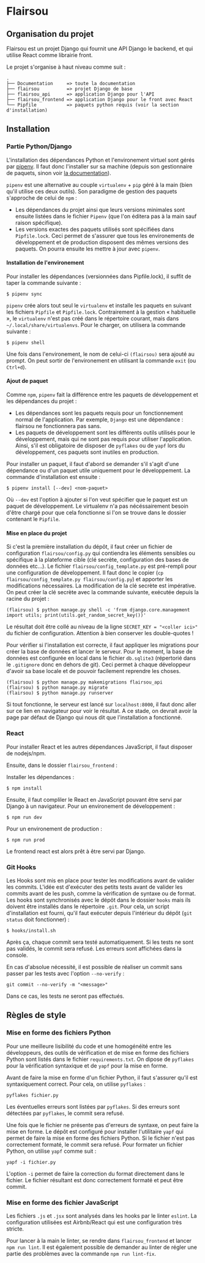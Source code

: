 # Flairsou

## Organisation du projet

Flairsou est un projet Django qui fournit une API Django le backend, et qui utilise React comme librairie front.

Le projet s'organise à haut niveau comme suit :

```
.
├── Documentation     => toute la documentation
├── flairsou          => projet Django de base
├── flairsou_api      => application Django pour l'API
├── flairsou_frontend => application Django pour le front avec React
└── Pipfile           => paquets python requis (voir la section d'installation)
```

## Installation

### Partie Python/Django

L'installation des dépendances Python et l'environement virtuel sont gérés par [pipenv](https://pypi.org/project/pipenv/).
Il faut donc l'installer sur sa machine (depuis son gestionnaire de paquets, sinon voir [la documentation](https://pipenv.pypa.io/en/latest/#install-pipenv-today)).

`pipenv` est une alternative au couple `virtualenv` + `pip` géré à la main (bien qu'il utilise ces deux outils).
Son paradigme de gestion des paquets s'approche de celui de `npm` :

- Les dépendances du projet ainsi que leurs versions minimales sont ensuite listées dans le fichier `Pipenv` (que l'on éditera pas à la main sauf raison spécifique).
- Les versions exactes des paquets utilisés sont spécifiées dans `Pipfile.lock`. Ceci permet de s'assurer que tous les environements de développement et de production disposent des mêmes versions des paquets. On pourra ensuite les mettre à jour avec `pipenv`.

#### Installation de l'environement

Pour installer les dépendances (versionnées dans Pipfile.lock), il suffit de taper la commande suivante :

```
$ pipenv sync
```

`pipenv` crée alors tout seul le `virtualenv` et installe les paquets en suivant les fichiers `Pipfile` et `Pipfile.lock`.
Contrairement à la gestion « habituelle », le `virtualenv` n'est pas créé dans le répertoire courant, mais dans `~/.local/share/virtualenvs`.
Pour le charger, on utilisera la commande suivante :

```
$ pipenv shell
```

Une fois dans l'environement, le nom de celui-ci `(flairsou)` sera ajouté au prompt.
On peut sortir de l'environement en utilisant la commande `exit` (ou `Ctrl+d`).

#### Ajout de paquet

Comme `npm`, `pipenv` fait la différence entre les paquets de développement et les dépendances du projet :

- Les dépendances sont les paquets requis pour un fonctionnement normal de l'application. Par exemple, `Django` est une dépendance : flairsou ne fonctionnera pas sans.
- Les paquets de développement sont les différents outils utilisés pour le développement, mais qui ne sont pas requis pour utiliser l'application. Ainsi, s'il est obligatoire de disposer de `pyflakes` ou de `yapf` lors du développement, ces paquets sont inutiles en production.

Pour installer un paquet, il faut d'abord se demander s'il s'agit d'une dépendance ou d'un paquet utile uniquement pour le développement. La commande d'installation est ensuite :

```
$ pipenv install [--dev] <nom-paquet>
```

Où `--dev` est l'option à ajouter si l'on veut spécifier que le paquet est un paquet de développement. Le virtualenv n'a pas nécéssairement besoin d'être chargé pour que cela fonctionne si l'on se trouve dans le dossier contenant le `Pipfile`.

#### Mise en place du projet

Si c'est la première installation du dépôt, il faut créer un fichier de configuration `flairsou/config.py` qui contiendra les éléments sensibles ou spécifique à la plateforme cible (clé secrète, configuration des bases de données etc...).
Le fichier `flairsou/config_template.py` est pré-rempli pour une configuration de développement.
Il faut donc le copier (`cp flairsou/config_template.py flairsou/config.py`) et apporter les modifications nécessaires.
La modification de la clé secrète est impérative.
On peut créer la clé secrète avec la commande suivante, exécutée depuis la racine du projet :

```
(flairsou) $ python manage.py shell -c 'from django.core.management import utils; print(utils.get_random_secret_key())'
```
Le résultat doit être collé au niveau de la ligne `SECRET_KEY = "<coller ici>"` du fichier de configuration.
Attention à bien conserver les double-quotes !

Pour vérifier si l'installation est correcte, il faut appliquer les migrations pour créer la base de données et lancer le serveur.
Pour le moment, la base de données est configurée en local dans le fichier `db.sqlite3` (répertorié dans le `.gitignore` donc en dehors de git).
Ceci permet à chaque développeur d'avoir sa base locale et de pouvoir facilement reprendre les choses.

```
(flairsou) $ python manage.py makemigrations flairsou_api
(flairsou) $ python manage.py migrate
(flairsou) $ python manage.py runserver
```

Si tout fonctionne, le serveur est lancé sur `localhost:8000`, il faut donc aller sur ce lien en navigateur pour voir le résultat.
A ce stade, on devrait avoir la page par défaut de Django qui nous dit que l'installation a fonctionné.

### React

Pour installer React et les autres dépendances JavaScript, il faut disposer de nodejs/npm.

Ensuite, dans le dossier `flairsou_frontend` :

Installer les dépendances :

```
$ npm install
```

Ensuite, il faut compliler le React en JavaScript pouvant être servi par Django à un navigateur.
Pour un environement de développement :

```
$ npm run dev
```

Pour un environement de production :

```
$ npm run prod
```

Le frontend react est alors prêt à être servi par Django.

### Git Hooks

Les Hooks sont mis en place pour tester les modifications avant de valider les commits.
L'idée est d'exécuter des petits tests avant de valider les commits avant de les push, comme la vérification de syntaxe ou de format.
Les hooks sont synchronisés avec le dépôt dans le dossier `hooks` mais ils doivent être installés dans le répertoire `.git`.
Pour cela, un script d'installation est fourni, qu'il faut exécuter depuis l'intérieur du dépôt (`git status` doit fonctionner) :

```
$ hooks/install.sh
```

Après ça, chaque commit sera testé automatiquement.
Si les tests ne sont pas validés, le commit sera refusé.
Les erreurs sont affichées dans la console.

En cas d'absolue nécessité, il est possible de réaliser un commit sans passer par les tests avec l'option `--no-verify` :

```
git commit --no-verify -m "<message>"
```

Dans ce cas, les tests ne seront pas effectués.

## Règles de style

### Mise en forme des fichiers Python

Pour une meilleure lisibilité du code et une homogénéité entre les développeurs, des outils de vérification et de mise en forme des fichiers Python sont listés dans le fichier `requirements.txt`.
On dipose de `pyflakes` pour la vérification syntaxique et de `yapf` pour la mise en forme.

Avant de faire la mise en forme d'un fichier Python, il faut s'assurer qu'il est syntaxiquement correct.
Pour cela, on utilise `pyflakes` :

```
pyflakes fichier.py
```

Les éventuelles erreurs sont listées par `pyflakes`.
Si des erreurs sont détectées par `pyflakes`, le commit sera refusé.

Une fois que le fichier ne présente pas d'erreurs de syntaxe, on peut faire la mise en forme.
Le dépôt est configuré pour installer l'utilitaire `yapf` qui permet de faire la mise en forme des fichiers Python.
Si le fichier n'est pas correctement formaté, le commit sera refusé.
Pour formater un fichier Python, on utilise `yapf` comme suit :

```
yapf -i fichier.py
```

L'option `-i` permet de faire la correction du format directement dans le fichier.
Le fichier résultant est donc correctement formaté et peut être commit.

### Mise en forme des fichier JavaScript

Les fichiers `.js` et `.jsx` sont analysés dans les hooks par le linter `eslint`.
La configuration utilisées est Airbnb/React qui est une configuration très stricte.

Pour lancer à la main le linter, se rendre dans `flairsou_frontend` et lancer `npm run lint`.
Il est également possible de demander au linter de régler une partie des problèmes avec la commande `npm run lint-fix`.
